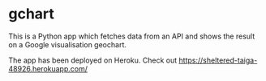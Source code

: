 # gchart

This is a Python app which fetches data from an API and shows the result on a Google visualisation geochart.

The app has been deployed on Heroku.
Check out https://sheltered-taiga-48926.herokuapp.com/

